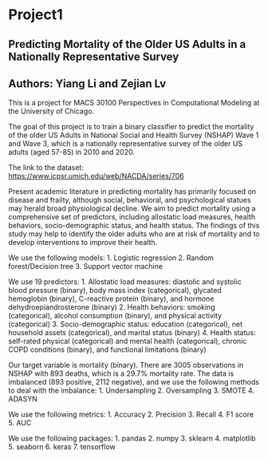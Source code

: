 # Project1
 
## Predicting Mortality of the Older US Adults in a Nationally Representative Survey

## Authors: Yiang Li and Zejian Lv

This is a project for MACS 30100 Perspectives in Computational Modeling at the University of Chicago.

The goal of this project is to train a binary classifier to predict the mortality of the older US Adults in National Social and Health Survey (NSHAP) Wave 1 and Wave 3, which is a nationally representative survey of the older US adults (aged 57-85) in 2010 and 2020.

The link to the dataset: https://www.icpsr.umich.edu/web/NACDA/series/706

Present academic literature in predicting mortality has primarily focused on disease and frailty, although social, behavioral, and psychological statues may herald broad physiological decline. We aim to predict mortality using a comprehensive set of predictors, including allostatic load measures, health behaviors, socio-demographic status, and health status. The findings of this study may help to identify the older adults who are at risk of mortality and to develop interventions to improve their health.

We use the following models:
    1. Logistic regression
    2. Random forest/Decision tree
    3. Support vector machine

We use 19 predictors:
    1. Allostatic load measures: diastolic and systolic blood pressure (binary), body mass index (categorical), glycated hemoglobin (binary), C-reactive protein (binary), and hormone dehydroepiandrosterone (binary)
    2. Health behaviors: smoking (categorical), alcohol consumption (binary), and physical activity (categorical)
    3. Socio-demographic status: education (categorical), net household assets (categorical), and marital status (binary)
    4. Health status: self-rated physical (categorical) and mental health (categorical), chronic COPD conditions (binary), and functional limitations (binary)
    
Our target variable is mortality (binary). There are 3005 observations in NSHAP with 893 deaths, which is a 29.7% mortality rate. The data is imbalanced (893 positive, 2112 negative), and we use the following methods to deal with the imbalance:
    1. Undersampling
    2. Oversampling
    3. SMOTE
    4. ADASYN
    
We use the following metrics:
    1. Accuracy
    2. Precision
    3. Recall
    4. F1 score
    5. AUC

We use the following packages:
    1. pandas
    2. numpy
    3. sklearn
    4. matplotlib
    5. seaborn
    6. keras
    7. tensorflow